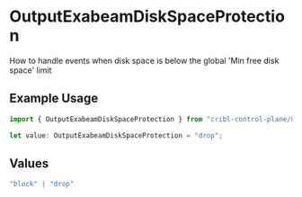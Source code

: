 # OutputExabeamDiskSpaceProtection

How to handle events when disk space is below the global 'Min free disk space' limit

## Example Usage

```typescript
import { OutputExabeamDiskSpaceProtection } from "cribl-control-plane/models";

let value: OutputExabeamDiskSpaceProtection = "drop";
```

## Values

```typescript
"block" | "drop"
```